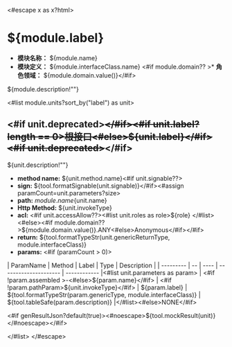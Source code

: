 <#escape x as x?html> 
# ${module.label}

* **模块名称：** ${module.name}
* **模块定义：** ${module.interfaceClass.name}
<#if module.domain?? >* **角色领域：** ${module.domain.value()}</#if>

${module.description!""}

<#list module.units?sort_by("label") as unit>
## <span id="m${unit_index+1}"><#if unit.deprecated>~~</#if><#if unit.label?length == 0>根接口<#else>${unit.label}</#if><#if unit.deprecated>~~</#if></span>

${unit.description!""}


* **method name:** ${unit.method.name}<#if unit.signable??>
* **sign:** ${tool.formatSignable(unit.signable)}</#if><#assign paramCount=unit.parameters?size>
* **path:** ${module.name}${unit.name}
* **Http Method:** ${unit.invokeType}
* **acl:** <#if unit.accessAllow??><#list unit.roles as role>${role} </#list><#else><#if module.domain?? >${module.domain.value()}.ANY<#else>Anonymous</#if></#if>
* **return:** ${tool.formatTypeStr(unit.genericReturnType, module.interfaceClass)}
* **params:** <#if (paramCount > 0)>

| ParamName | Method | Label | Type                  | Description |
| --------- | -- | ---- | --------------------- | ------------ |<#list unit.parameters as param>
| <#if !param.assembled >-<#else>${param.name}</#if> | <#if !param.pathParam>${unit.invokeType}</#if> | ${param.label} | ${tool.formatTypeStr(param.genericType, module.interfaceClass)} | ${tool.tableSafe(param.description)} |</#list><#else>NONE</#if>

<#if genResultJson?default(true)><#noescape>${tool.mockResult(unit)}</#noescape></#if>

</#list>
</#escape>